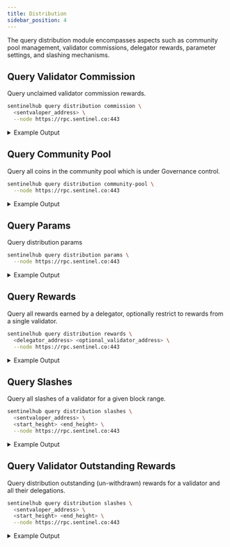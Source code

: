 ```yaml
---
title: Distribution
sidebar_position: 4
---
```


The query distribution module encompasses aspects such as community pool management, validator commissions, delegator rewards, parameter settings, and slashing mechanisms.

## Query Validator Commission

Query unclaimed validator commission rewards.

```bash
sentinelhub query distribution commission \
  <sentvaloper_address> \
  --node https://rpc.sentinel.co:443
```
<details>
<summary>Example Output</summary>
<p>

```bash title="Growth DAO Validator"
commission:
- amount: "1349.026124919648622310"
  denom: ibc/31FEE1A2A9F9C01113F90BD0BBCCE8FD6BBB8585FAF109A2101827DD1D5B95B8
- amount: "626.063171814595237778"
  denom: ibc/B1C0DDB14F25279A2026BC8794E12B259F8BDA546A3C5132CCAEE4431CE36783
- amount: "0.486344711599118358"
  denom: ibc/ED07A3391A112B175915CD8FAF43A2DA8E4790EDE12566649D0C2F97716B8518
- amount: "171166623469.972403249105369131"
  denom: udvpn
```

</p>
</details>

## Query Community Pool

Query all coins in the community pool which is under Governance control.

```bash
sentinelhub query distribution community-pool \
  --node https://rpc.sentinel.co:443
```
<details>
<summary>Example Output</summary>
<p>

```bash
pool:
- amount: "100382.255586906014459012"
  denom: ibc/31FEE1A2A9F9C01113F90BD0BBCCE8FD6BBB8585FAF109A2101827DD1D5B95B8
- amount: "10236243.275445096515608896"
  denom: ibc/B1C0DDB14F25279A2026BC8794E12B259F8BDA546A3C5132CCAEE4431CE36783
- amount: "21235.569174625944399127"
  denom: ibc/ED07A3391A112B175915CD8FAF43A2DA8E4790EDE12566649D0C2F97716B8518
- amount: "16858174830555.529616387696736220"
  denom: udvpn
```

</p>
</details>

## Query Params

Query distribution params

```bash
sentinelhub query distribution params \
  --node https://rpc.sentinel.co:443
```
<details>
<summary>Example Output</summary>
<p>

```bash
base_proposer_reward: "0.000000000000000000"
bonus_proposer_reward: "0.000000000000000000"
community_tax: "0.070000000000000000"
withdraw_addr_enabled: true
```

</p>
</details>

## Query Rewards

Query all rewards earned by a delegator, optionally restrict to rewards from a single validator.

```bash
sentinelhub query distribution rewards \
  <delegator_address> <optional_validator_address> \
  --node https://rpc.sentinel.co:443
```
<details>
<summary>Example Output</summary>
<p>

```bash
rewards:
- reward: []
  validator_address: sentvaloper1qz2ytxg4pjna69dskzlg7kn2ge87rxryy8yntd
- reward: []
  validator_address: sentvaloper19p8frvqh8qq6ayjg40ew4tg0l364efmzy7sspw
- reward:
  - amount: "190.410114251013920640"
    denom: ibc/31FEE1A2A9F9C01113F90BD0BBCCE8FD6BBB8585FAF109A2101827DD1D5B95B8
  - amount: "486.192815517286228608"
    denom: ibc/B1C0DDB14F25279A2026BC8794E12B259F8BDA546A3C5132CCAEE4431CE36783
  - amount: "23304049346.622692823354559872"
    denom: udvpn
  validator_address: sentvaloper18tmu0lrfsdvke8e3a3jsd7fq2rs29krf43yj25
- reward:
  - amount: "159.922001219508000000"
    denom: ibc/31FEE1A2A9F9C01113F90BD0BBCCE8FD6BBB8585FAF109A2101827DD1D5B95B8
  - amount: "408.344371651380000000"
    denom: ibc/B1C0DDB14F25279A2026BC8794E12B259F8BDA546A3C5132CCAEE4431CE36783
  - amount: "19624331605.394482222984000000"
    denom: udvpn
  validator_address: sentvaloper12w34cjj3swmzfcl0pmt3xud58z835h3w9xacpr
- reward:
  - amount: "66.303756869617851259"
    denom: ibc/31FEE1A2A9F9C01113F90BD0BBCCE8FD6BBB8585FAF109A2101827DD1D5B95B8
  - amount: "169.299883879329995953"
    denom: ibc/B1C0DDB14F25279A2026BC8794E12B259F8BDA546A3C5132CCAEE4431CE36783
  - amount: "8136264811.632678767650939991"
    denom: udvpn
  validator_address: sentvaloper1tjgec0ssfrlldmut69xsp8vzljugg0g306aae2
- reward:
  - amount: "190.669499998747000000"
    denom: ibc/31FEE1A2A9F9C01113F90BD0BBCCE8FD6BBB8585FAF109A2101827DD1D5B95B8
  - amount: "486.855024921265000000"
    denom: ibc/B1C0DDB14F25279A2026BC8794E12B259F8BDA546A3C5132CCAEE4431CE36783
  - amount: "23335995414.755083697021000000"
    denom: udvpn
  validator_address: sentvaloper1vwtr4k00w936uutgpek57vl90vp88vmzdfv0n5
- reward:
  - amount: "831.407085156912000000"
    denom: ibc/31FEE1A2A9F9C01113F90BD0BBCCE8FD6BBB8585FAF109A2101827DD1D5B95B8
  - amount: "2122.909995139736000000"
    denom: ibc/B1C0DDB14F25279A2026BC8794E12B259F8BDA546A3C5132CCAEE4431CE36783
  - amount: "101754688053.928956873420000000"
    denom: udvpn
  validator_address: sentvaloper10y0044zsacejntznk6eatvz7mcekqv357fhl7q
- reward:
  - amount: "454.445913120096000000"
    denom: ibc/31FEE1A2A9F9C01113F90BD0BBCCE8FD6BBB8585FAF109A2101827DD1D5B95B8
  - amount: "1160.380403120424000000"
    denom: ibc/B1C0DDB14F25279A2026BC8794E12B259F8BDA546A3C5132CCAEE4431CE36783
  - amount: "55618664610.733317360456000000"
    denom: udvpn
  validator_address: sentvaloper10wq46f8du234aqtlucv7h9jtrfuxmcntgw06ju
- reward:
  - amount: "201.493275885822000000"
    denom: ibc/31FEE1A2A9F9C01113F90BD0BBCCE8FD6BBB8585FAF109A2101827DD1D5B95B8
  - amount: "514.492319517597000000"
    denom: ibc/B1C0DDB14F25279A2026BC8794E12B259F8BDA546A3C5132CCAEE4431CE36783
  - amount: "24660697595.792675435073000000"
    denom: udvpn
  validator_address: sentvaloper1sazxkmhym0zcg9tmzvc4qxesqegs3q4u66tpmf
- reward:
  - amount: "213.055318959325000000"
    denom: ibc/31FEE1A2A9F9C01113F90BD0BBCCE8FD6BBB8585FAF109A2101827DD1D5B95B8
  - amount: "544.014892825970000000"
    denom: ibc/B1C0DDB14F25279A2026BC8794E12B259F8BDA546A3C5132CCAEE4431CE36783
  - amount: "26075594430.295005466465000000"
    denom: udvpn
  validator_address: sentvaloper1e7mvqlz50ch6gw4yjfemsc069wfre4qwmw53kq
- reward:
  - amount: "362.703047952629789744"
    denom: ibc/31FEE1A2A9F9C01113F90BD0BBCCE8FD6BBB8585FAF109A2101827DD1D5B95B8
  - amount: "926.125287734407733068"
    denom: ibc/B1C0DDB14F25279A2026BC8794E12B259F8BDA546A3C5132CCAEE4431CE36783
  - amount: "44390543452.101025522801602590"
    denom: udvpn
  validator_address: sentvaloper16yg44hae44lcdexmmk7wpaphny0ahmqf6zevq5
- reward:
  - amount: "333.576027476950000000"
    denom: ibc/31FEE1A2A9F9C01113F90BD0BBCCE8FD6BBB8585FAF109A2101827DD1D5B95B8
  - amount: "851.752441585227000000"
    denom: ibc/B1C0DDB14F25279A2026BC8794E12B259F8BDA546A3C5132CCAEE4431CE36783
  - amount: "40825451026.154952619094000000"
    denom: udvpn
  validator_address: sentvaloper1mcwvu4vpvfcnxduzpelehmgga282wtc0xux7se
total:
- amount: "3003.986040890621561643"
  denom: ibc/31FEE1A2A9F9C01113F90BD0BBCCE8FD6BBB8585FAF109A2101827DD1D5B95B8
- amount: "7670.367435892622957629"
  denom: ibc/B1C0DDB14F25279A2026BC8794E12B259F8BDA546A3C5132CCAEE4431CE36783
- amount: "367726280347.410870788320102453"
  denom: udvpn
```

</p>
</details>

## Query Slashes

Query all slashes of a validator for a given block range.

```bash
sentinelhub query distribution slashes \
  <sentvaloper_address> \
  <start_height> <end_height> \
  --node https://rpc.sentinel.co:443
```
<details>
<summary>Example Output</summary>
<p>

```bash
pagination:
  next_key: null
  total: "0"
slashes: []
```

</p>
</details>

## Query Validator Outstanding Rewards

Query distribution outstanding (un-withdrawn) rewards for a validator and all their delegations.

```bash
sentinelhub query distribution slashes \
  <sentvaloper_address> \
  <start_height> <end_height> \
  --node https://rpc.sentinel.co:443
```
<details>
<summary>Example Output</summary>
<p>

```bash title="Growth DAO Validator"
rewards:
- amount: "0.555474815271982392"
  denom: ibc/31FEE1A2A9F9C01113F90BD0BBCCE8FD6BBB8585FAF109A2101827DD1D5B95B8
- amount: "0.063171814595237778"
  denom: ibc/B1C0DDB14F25279A2026BC8794E12B259F8BDA546A3C5132CCAEE4431CE36783
- amount: "0.486344711599118358"
  denom: ibc/ED07A3391A112B175915CD8FAF43A2DA8E4790EDE12566649D0C2F97716B8518
- amount: "1042101512.596119252915596703"
  denom: udvpn
```

</p>
</details>